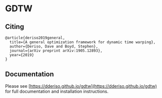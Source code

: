 # GDTW

## Citing 

```
@article{deriso2019general,
  title={A general optimization framework for dynamic time warping},
  author={Deriso, Dave and Boyd, Stephen},
  journal={arXiv preprint arXiv:1905.12893},
  year={2019}
}
```

## Documentation

Please see [https://dderiso.github.io/gdtw](https://dderiso.github.io/gdtw) for full documentation and installation instructions.